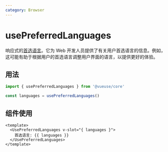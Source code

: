 ```yaml
---
category: Browser
---
```


# usePreferredLanguages

响应式的[首选语言](https://developer.mozilla.org/en-US/docs/Web/API/NavigatorLanguage/languages)。它为 Web 开发人员提供了有关用户首选语言的信息。例如，这可能有助于根据用户的首选语言调整用户界面的语言，以提供更好的体验。

## 用法

```ts
import { usePreferredLanguages } from '@vueuse/core'

const languages = usePreferredLanguages()
```

## 组件使用

```vue
<template>
  <UsePreferredLanguages v-slot="{ languages }">
    首选语言: {{ languages }}
  </UsePreferredLanguages>
</template>
```

